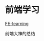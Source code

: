 # 前端学习

<a href="https://github.com/qiu-deqing/FE-learning#fe-learning" target="_blank">FE-learning</a>

前端大神的总结
